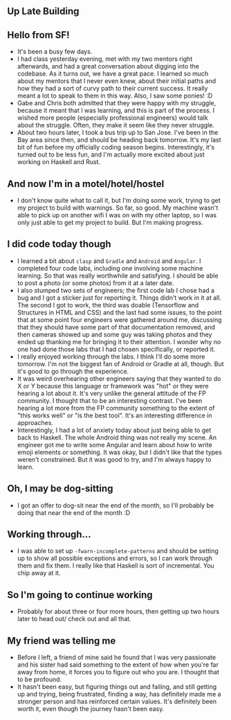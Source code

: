 ## Up Late Building

## Hello from SF!
- It's been a busy few days. 
- I had class yesterday evening, met with my two mentors right afterwards, and had a great conversation about digging into the codebase.
  As it turns out, we have a great pace. I learned so much about my mentors that I never even knew, about their initial paths
  and how they had a sort of curvy path to their current success. It really meant a lot to speak to them in this way. 
  Also, I saw some ponies! :D
- Gabe and Chris both admitted that they were happy with my struggle, because it meant that I was learning, and this is part of the process. I wished more people (especially professional engineers) would talk about the struggle. Often, they make it seem like they never struggle. 
- About two hours later, I took a bus trip up to San Jose. I've been in the Bay area since then, and should be heading back tomorrow.
  It's my last bit of fun before my officially coding season begins. Interestingly, it's turned out to be less fun, and I'm actually
  more excited about just working on Haskell and Rust. 
  
## And now I'm in a motel/hotel/hostel
- I don't know quite what to call it, but I'm doing some work, trying to get my project to build with warnings. So far, 
  so good. My machine wasn't able to pick up on another wifi I was on with my other laptop, so I was only just able to 
  get my project to build. But I'm making progress.
  
## I did code today though
- I learned a bit about ```clasp``` and ```Gradle``` and ```Android``` and ```Angular```. I completed four code labs,
  including one involving some machine learning. So that was really worthwhile and satisfying. I should be able to post 
  a photo (or some photos) from it at a later date. 
- I also stumped two sets of engineers; the first code lab I chose had a bug and I got a sticker just for reporting it.
  Things didn't work in it at all. 
  The second I got to work, the third was doable (Tensorflow and Structures in HTML and CSS) and the last had some issues,
  to the point that at some point four engineers were gathered around me, discussing that they should have some part of that
  documentation removed, and then cameras showed up and some guy was taking photos and they ended up thanking me for bringing it
  to their attention. I wonder why no one had done those labs that I had chosen specifically, or reported it. 
- I really enjoyed working through the labs. I think I'll do some more tomorrow. I'm not the biggest fan of Android or Gradle at 
  all, though. But it's good to go through the experience.
- It was weird overhearing other engineers saying that they wanted to do X or Y because this language or framework was "hot" or
  they were hearing a lot about it. It's very unlike the general attitude of the FP community. I thought that to be an interesting
  contrast. I've been hearing a lot more from the FP community something to the extent of "this works well" or "is the best tool".
  It's an interesting difference in approaches. 
- Interestingly, I had a lot of anxiety today about just being able to get back to Haskell. The whole Android thing was not
  really my scene. An engineer got me to write some Angular and learn about how to write emoji elements or something. It was okay, but I didn't like that the types weren't constrained. But it was good to try, and I'm always happy to learn. 
  
## Oh, I may be dog-sitting
- I got an offer to dog-sit near the end of the month, so I'll probably be doing that near the end of the month :D

## Working through...
- I was able to set up ```-fwarn-incomplete-patterns``` and should be setting up to show all possible exceptions and errors,
  so I can work through them and fix them. I really like that Haskell is sort of incremental. You chip away at it.
  
## So I'm going to continue working
- Probably for about three or four more hours, then getting up two hours later to head out/ check out and all that.

## My friend was telling me
- Before I left, a friend of mine said he found that I was very passionate and his sister had said something to the extent of 
  how when you're far away from home, it forces you to figure out who you are. I thought that to be profound.
- It hasn't been easy, but figuring things out and failing, and still getting up and trying, being frustrated, finding a way,
  has definitely made me a stronger person and has reinforced certain values. It's definitely been worth it, even though the journey
  hasn't been easy.
  
